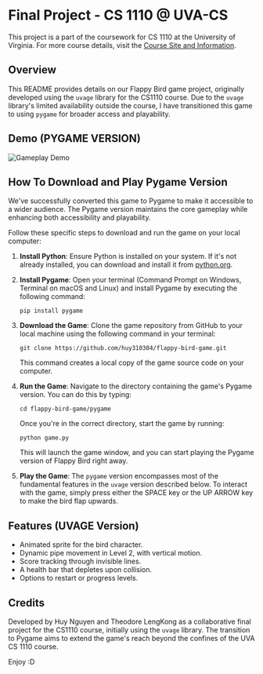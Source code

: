 # Final Project - CS 1110 @ UVA-CS

This project is a part of the coursework for CS 1110 at the University of Virginia. For more course details, visit the [Course Site and Information](https://www.coursicle.com/virginia/courses/CS/1110/).

## Overview

This README provides details on our Flappy Bird game project, originally developed using the `uvage` library for the CS1110 course. Due to the `uvage` library's limited availability outside the course, I have transitioned this game to using `pygame` for broader access and playability.

## Demo (PYGAME VERSION)

![Gameplay Demo](demo.gif)

## How To Download and Play Pygame Version

We've successfully converted this game to Pygame to make it accessible to a wider audience. The Pygame version maintains the core gameplay while enhancing both accessibility and playability.

Follow these specific steps to download and run the game on your local computer:

1. **Install Python**: Ensure Python is installed on your system. If it's not already installed, you can download and install it from [python.org](https://www.python.org/).

2. **Install Pygame**: Open your terminal (Command Prompt on Windows, Terminal on macOS and Linux) and install Pygame by executing the following command:
    ```
    pip install pygame
    ```

3. **Download the Game**: Clone the game repository from GitHub to your local machine using the following command in your terminal:
    ```
    git clone https://github.com/huy310304/flappy-bird-game.git
    ```
   This command creates a local copy of the game source code on your computer.

4. **Run the Game**: Navigate to the directory containing the game's Pygame version. You can do this by typing:
    ```
    cd flappy-bird-game/pygame
    ```
   Once you're in the correct directory, start the game by running:
    ```
    python game.py
    ```
   This will launch the game window, and you can start playing the Pygame version of Flappy Bird right away.

5. **Play the Game**: The `pygame` version encompasses most of the fundamental features in the `uvage` version described below. To interact with the game, simply press either the SPACE key or the UP ARROW key to make the bird flap upwards.

## Features (UVAGE Version)

- Animated sprite for the bird character.
- Dynamic pipe movement in Level 2, with vertical motion.
- Score tracking through invisible lines.
- A health bar that depletes upon collision.
- Options to restart or progress levels.

## Credits

Developed by Huy Nguyen and Theodore LengKong as a collaborative final project for the CS1110 course, initially using the `uvage` library. The transition to Pygame aims to extend the game's reach beyond the confines of the UVA CS 1110 course.

Enjoy :D
